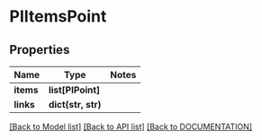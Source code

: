 # PIItemsPoint

## Properties
Name | Type | Notes
------------ | ------------- | -------------
**items** | **list[PIPoint]**
**links** | **dict(str, str)**

[[Back to Model list]](../../DOCUMENTATION.md#documentation-for-models) [[Back to API list]](../../DOCUMENTATION.md#documentation-for-api-endpoints) [[Back to DOCUMENTATION]](../../DOCUMENTATION.md)
